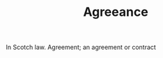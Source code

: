 ---
title: Agreeance
permalink: "/definitions/agreeance.html"
body: In Scotch law. Agreement; an agreement or contract
published_at: '2018-07-07'
layout: post
---